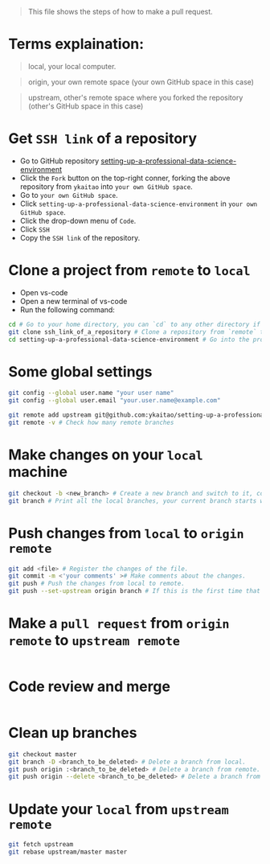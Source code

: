 > This file shows the steps of how to make a pull request.

# Terms explaination:
> local, your local computer.

> origin, your own remote space (your own GitHub space in this case)

> upstream, other's remote space where you forked the repository (other's GitHub space in this case)

# Get `SSH link` of a repository
- Go to GitHub repository [
setting-up-a-professional-data-science-environment](https://github.com/ykaitao/setting-up-a-professional-data-science-environment)
- Click the `Fork` button on the top-right conner, forking the above repository from `ykaitao` into `your own GitHub space`.
- Go to `your own GitHub space`.
- Click `setting-up-a-professional-data-science-environment` in `your own GitHub space`.
- Click the drop-down menu of `Code`.
- Click `SSH`
- Copy the `SSH link` of the repository.

# Clone a project from `remote` to `local`
- Open vs-code
- Open a new terminal of vs-code
- Run the following command:
```bash
cd # Go to your home directory, you can `cd` to any other directory if you wish.
git clone ssh_link_of_a_repository # Clone a repository from `remote` to `local`.
cd setting-up-a-professional-data-science-environment # Go into the project folder.
```

# Some global settings
```bash
git config --global user.name "your user name"
git config --global user.email "your.user.name@example.com"

git remote add upstream git@github.com:ykaitao/setting-up-a-professional-data-science-environment.git # Get remote upstream master from git_url_of_another_project
git remote -v # Check how many remote branches
```

# Make changes on your `local` machine
```bash
git checkout -b <new_branch> # Create a new branch and switch to it, coping everything from current branch to the new branch.
git branch # Print all the local branches, your current branch starts with *.
```

# Push changes from `local` to `origin remote`
```bash
git add <file> # Register the changes of the file.
git commit -m <'your comments' ># Make comments about the changes.
git push # Push the changes from local to remote.
git push --set-upstream origin branch # If this is the first time that this branch being pushed.
```

# Make a `pull request` from `origin remote` to `upstream remote`
```bash
```

# Code review and merge
```bash

```

# Clean up branches
```bash
git checkout master
git branch -D <branch_to_be_deleted> # Delete a branch from local.
git push origin :<branch_to_be_deleted> # Delete a branch from remote.
git push origin --delete <branch_to_be_deleted> # Delete a branch from remote.
```

# Update your `local` from `upstream remote`
```bash
git fetch upstream
git rebase upstream/master master
```
